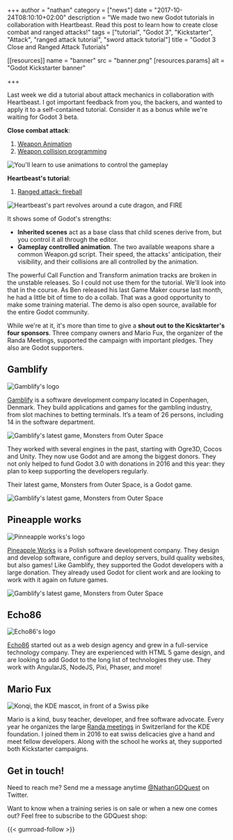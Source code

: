 +++
author = "nathan"
category = ["news"]
date = "2017-10-24T08:10:10+02:00"
description = "We made two new Godot tutorials in collaboration with Heartbeast. Read this post to learn how to create close combat and ranged attacks!"
tags = ["tutorial", "Godot 3", "Kickstarter", "Attack", "ranged attack tutorial", "sword attack tutorial"]
title = "Godot 3 Close and Ranged Attack Tutorials"

[[resources]]
  name = "banner"
  src = "banner.png"
  [resources.params]
    alt = "Godot Kickstarter banner"

+++

Last week we did a tutorial about attack mechanics in collaboration with Heartbeast. I got important feedback from you, the backers, and wanted to apply it to a self-contained tutorial. Consider it as a bonus while we're waiting for Godot 3 beta.

**Close combat attack**:

1. [Weapon Animation](//youtu.be/S7jBSs5j4-c)
1. [Weapon collision programming](//youtu.be/JBczf8qt04c)

![You'll learn to use animations to control the gameplay](img/close-combat-tutorial-result.png)

**Heartbeast's tutorial**:

1. [Ranged attack: fireball](//www.youtube.com/watch?v=rY7wzK59-Jw)

![Heartbeast's part revolves around a cute dragon, and FIRE](img/heartbeast-dragon-tutorial.jpg)

It shows some of Godot's strengths:

- **Inherited scenes** act as a base class that child scenes derive from, but you control it all through the editor.
- **Gameplay controlled animation**. The two available weapons share a common Weapon.gd script. Their speed, the attacks' anticipation, their visibility, and their collisions are all controlled by the animation.

The powerful Call Function and Transform animation tracks are broken in the unstable releases. So I could not use them for the tutorial. We'll look into that in the course. As Ben released his last Game Maker course last month, he had a little bit of time to do a collab. That was a good opportunity to make some training material. The demo is also open source, available for the entire Godot community.

While we're at it, it's more than time to give a **shout out to the Kicsktarter's four sponsors**. Three company owners and Mario Fux, the organizer of the Randa Meetings, supported the campaign with important pledges. They also are Godot supporters.

## Gamblify

![Gamblify's logo](img/gamblify/logo-small.png)

[Gamblify](//www.gamblify.com) is a software development company located in Copenhagen, Denmark. They build applications and games for the gambling industry, from slot machines to betting terminals. It’s a team of 26 persons, including 14 in the software department.

![Gamblify's latest game, Monsters from Outer Space](img/gamblify/monsters5.jpg)

They worked with several engines in the past, starting with Ogre3D, Cocos and Unity. They now use Godot and are among the biggest donors. They not only helped to fund Godot 3.0 with donations in 2016 and this year: they plan to keep supporting the developers regularly.

Their latest game, Monsters from Outer Space, is a Godot game.

![Gamblify's latest game, Monsters from Outer Space](img/gamblify/monsters4.jpg)

## Pineapple works

![Pinneapple works's logo](img/pineapple-works/logo.png)

[Pineapple Works](//pineapple.works/) is a Polish software development company. They design and develop software, configure and deploy servers, build quality websites, but also games! Like Gamblify, they supported the Godot developers with a large donation. They already used Godot for client work and are looking to work with it again on future games.

![Gamblify's latest game, Monsters from Outer Space](img/pineapple-works/christmas-game.png)

## Echo86

![Echo86's logo](img/echo86/logo.png)

[Echo86](//www.echo86.com) started out as a web design agency and grew in a full-service technology company. They are experienced with HTML 5 game design, and are looking to add Godot to the long list of technologies they use. They work with AngularJS, NodeJS, Pixi, Phaser, and more!

## Mario Fux

![Konqi, the KDE mascot, in front of a Swiss pike](./img/randa-meetings/konqi-randa.png)

Mario is a kind, busy teacher, developer, and free software advocate. Every year he organizes the large [Randa meetings](//randa-meetings.ch/) in Switzerland for the KDE foundation. I joined them in 2016 to eat swiss delicacies give a hand and meet fellow developers. Along with the school he works at, they supported both Kickstarter campaigns.

## Get in touch!

Need to reach me? Send me a message anytime [@NathanGDQuest](//twitter.com/NathanGDQuest) on Twitter.

Want to know when a training series is on sale or when a new one comes out? Feel free to subscribe to the GDQuest shop:

{{< gumroad-follow >}}

